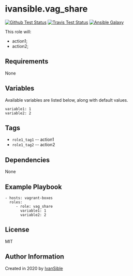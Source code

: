 # ivansible.vag_share

[![Github Test Status](https://github.com/ivansible/vag-share/workflows/Molecule%20test/badge.svg?branch=master)](https://github.com/ivansible/vag-share/actions)
[![Travis Test Status](https://travis-ci.org/ivansible/vag-share.svg?branch=master)](https://travis-ci.org/ivansible/vag-share)
[![Ansible Galaxy](https://img.shields.io/badge/galaxy-ivansible.vag__share-68a.svg?style=flat)](https://galaxy.ansible.com/ivansible/vag_share/)

This role will:
 - action1;
 - action2;


## Requirements

None


## Variables

Available variables are listed below, along with default values.

    variable1: 1
    variable2: 2


## Tags

- `role1_tag1` -- action1
- `role1_tag2` -- action2


## Dependencies

None


## Example Playbook

    - hosts: vagrant-boxes
      roles:
         - role: vag_share
           variable1: 1
           variable2: 2


## License

MIT


## Author Information

Created in 2020 by [IvanSible](https://github.com/ivansible)
